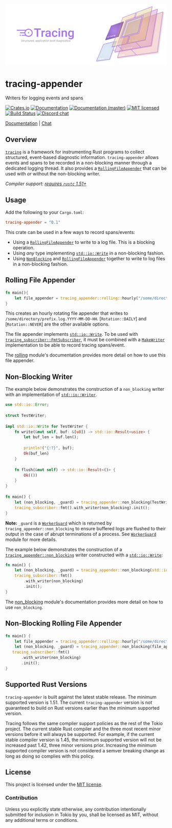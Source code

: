 ![Tracing — Structured, application-level diagnostics][splash]

[splash]: https://raw.githubusercontent.com/tokio-rs/tracing/master/assets/splash.svg

# tracing-appender

Writers for logging events and spans

[![Crates.io][crates-badge]][crates-url]
[![Documentation][docs-badge]][docs-url]
[![Documentation (master)][docs-master-badge]][docs-master-url]
[![MIT licensed][mit-badge]][mit-url]
[![Build Status][actions-badge]][actions-url]
[![Discord chat][discord-badge]][discord-url]

[Documentation][docs-url] | [Chat][discord-url]

[crates-badge]: https://img.shields.io/crates/v/tracing-appender.svg
[crates-url]: https://crates.io/crates/tracing-appender/0.1.1
[docs-badge]: https://docs.rs/tracing-appender/badge.svg
[docs-url]: https://docs.rs/tracing-appender/0.1.1
[docs-master-badge]: https://img.shields.io/badge/docs-master-blue
[docs-master-url]: https://tracing.rs/tracing-appender
[mit-badge]: https://img.shields.io/badge/license-MIT-blue.svg
[mit-url]: ../LICENSE
[actions-badge]: https://github.com/tokio-rs/tracing/workflows/CI/badge.svg
[actions-url]:https://github.com/tokio-rs/tracing/actions?query=workflow%3ACI
[discord-badge]: https://img.shields.io/discord/500028886025895936?logo=discord&label=discord&logoColor=white
[discord-url]: https://discord.gg/EeF3cQw

## Overview

[`tracing`][tracing] is a framework for instrumenting Rust programs to 
collect structured, event-based diagnostic information. `tracing-appender` 
allows events and spans to be recorded in a non-blocking manner through a 
dedicated logging thread. It also provides a [`RollingFileAppender`][file_appender] 
that can be used with _or_ without the non-blocking writer.

*Compiler support: [requires `rustc` 1.51+][msrv]*

[msrv]: #supported-rust-versions

## Usage

Add the following to your `Cargo.toml`:
```toml
tracing-appender = "0.1"
```

This crate can be used in a few ways to record spans/events:
 - Using a [`RollingFileAppender`][file_appender] to write to a log file. 
 This is a blocking operation.
 - Using *any* type implementing [`std::io::Write`][write] in a 
 non-blocking fashion.
 - Using [`NonBlocking`][non_blocking] and [`RollingFileAppender`][file_appender] 
 together to write to log files in a non-blocking fashion.

## Rolling File Appender

```rust
fn main(){
    let file_appender = tracing_appender::rolling::hourly("/some/directory", "prefix.log");
}
```
This creates an hourly rotating file appender that writes to 
`/some/directory/prefix.log.YYYY-MM-DD-HH`. [`Rotation::DAILY`] and 
[`Rotation::NEVER`] are the other available options.

The file appender implements [`std::io::Write`][write]. To be used with 
[`tracing_subscriber::FmtSubscriber`][fmt_subscriber], it must be combined 
with a [`MakeWriter`][make_writer] implementation to be able to record 
tracing spans/event.

The [rolling] module's documentation provides more detail on how to use 
this file appender.

## Non-Blocking Writer
The example below demonstrates the construction of a `non_blocking` writer 
with an implementation of [`std::io::Writer`][write].

```rust
use std::io::Error;

struct TestWriter;

impl std::io::Write for TestWriter {
    fn write(&mut self, buf: &[u8]) -> std::io::Result<usize> {
        let buf_len = buf.len();
    
        println!("{:?}", buf);
        Ok(buf_len)
    }

    fn flush(&mut self) -> std::io::Result<()> {
        Ok(())
    }
}

fn main() {
    let (non_blocking, _guard) = tracing_appender::non_blocking(TestWriter);
    tracing_subscriber::fmt().with_writer(non_blocking).init();
}
```
**Note:** `_guard` is a [`WorkerGuard`][guard] which is returned by 
`tracing_appender::non_blocking` to ensure buffered logs are flushed to 
their output in the case of abrupt terminations of a process. See 
[`WorkerGuard`][guard] module for more details.

The example below demonstrates the construction of a 
[`tracing_appender::non_blocking`][non_blocking] writer constructed with 
a [`std::io::Write`][write]:

```rust
fn main() {
    let (non_blocking, _guard) = tracing_appender::non_blocking(std::io::Stdout);
    tracing_subscriber::fmt()
        .with_writer(non_blocking)
        .init();
}
```

The [non_blocking] module's documentation provides more detail on how to 
use `non_blocking`.

## Non-Blocking Rolling File Appender

```rust
fn main() {
    let file_appender = tracing_appender::rolling::hourly("/some/directory", "prefix.log");
    let (non_blocking, _guard) = tracing_appender::non_blocking(file_appender);
   tracing_subscriber::fmt()
       .with_writer(non_blocking)
       .init();
}
```

[tracing]: https://docs.rs/tracing/latest/tracing/
[make_writer]: https://docs.rs/tracing-subscriber/latest/tracing_subscriber/fmt/trait.MakeWriter.html
[write]: https://doc.rust-lang.org/std/io/trait.Write.html
[non_blocking]: https://docs.rs/tracing-appender/latest/tracing_appender/non_blocking/indexx.html
[rolling]: https://docs.rs/tracing-appender/latest/tracing_appender/rolling/index.html
[guard]: https://docs.rs/tracing-appender/latest/tracing_appender/non_blocking/struct.WorkerGuard.html
[file_appender]: https://docs.rs/tracing-appender/latest/tracing_appender/rolling/struct.RollingFileAppender.html
[fmt_subscriber]: https://docs.rs/tracing-subscriber/latest/tracing_subscriber/fmt/struct.Subscriber.html

## Supported Rust Versions

`tracing-appender` is built against the latest stable release. The minimum supported
version is 1.51. The current `tracing-appender` version is not guaranteed to build on
Rust versions earlier than the minimum supported version.

Tracing follows the same compiler support policies as the rest of the Tokio
project. The current stable Rust compiler and the three most recent minor
versions before it will always be supported. For example, if the current
stable compiler version is 1.45, the minimum supported version will not be
increased past 1.42, three minor versions prior. Increasing the minimum
supported compiler version is not considered a semver breaking change as
long as doing so complies with this policy.

## License

This project is licensed under the [MIT license](../LICENSE).

### Contribution

Unless you explicitly state otherwise, any contribution intentionally submitted
for inclusion in Tokio by you, shall be licensed as MIT, without any additional
terms or conditions.

